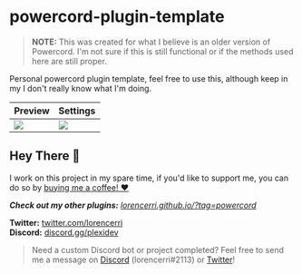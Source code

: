 # powercord-plugin-template

> **NOTE:** This was created for what I believe is an older version of Powercord. I'm not sure if this is still functional or if the methods used here are still proper.

Personal powercord plugin template, feel free to use this, although keep in my I don't really know what I'm doing.

| Preview                                 | Settings                            |
| --------------------------------------- | ----------------------------------- |
| ![](https://i.plexidev.org/RmG67u3.gif) | ![](https://i.plexidev.org/FmULjPO) |

## Hey There 👋

I work on this project in my spare time, if you'd like to support me, you can do so by [buying me a coffee! ❤️](https://www.buymeacoffee.com/lorencerri)

***Check out my other plugins:** [lorencerri.github.io/?tag=powercord](https://lorencerri.github.io/?tag=powercord)*

**Twitter:** [twitter.com/lorencerri](https://twitter.com/lorencerri) <br>
**Discord:** [discord.gg/plexidev](https://discord.gg/plexidev)

> Need a custom Discord bot or project completed? Feel free to send me a message on [Discord](https://discord.gg/plexidev) (lorencerri#2113) or [Twitter](https://twitter.com/lorencerri)!

